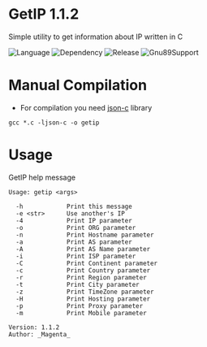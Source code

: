 # GetIP 1.1.2

Simple utility to get information about IP written in C

![Language](https://img.shields.io/badge/Language-C-blue)
![Dependency](https://img.shields.io/badge/Dependency-json--c-blue)
![Release](https://img.shields.io/badge/Latest%20Release%20Version-1.1.2-green)
![Gnu89Support](https://img.shields.io/badge/Gnu89%20Standart%20Support-Yes-green)

# Manual Compilation

- For compilation you need [json-c](https://github.com/json-c/json-c) library
```
gcc *.c -ljson-c -o getip
```

# Usage

GetIP help message
```
Usage: getip <args>

  -h            Print this message
  -e <str>      Use another's IP
  -4            Print IP parameter
  -o            Print ORG parameter
  -n            Print Hostname parameter
  -a            Print AS parameter
  -A            Print AS Name parameter
  -i            Print ISP parameter
  -C            Print Continent parameter
  -c            Print Country parameter
  -r            Print Region parameter
  -t            Print City parameter
  -z            Print TimeZone parameter
  -H            Print Hosting parameter
  -p            Print Proxy parameter
  -m            Print Mobile parameter

Version: 1.1.2
Author: _Magenta_
```
